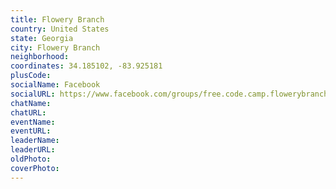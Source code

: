 ```yaml
---
title: Flowery Branch
country: United States
state: Georgia
city: Flowery Branch
neighborhood: 
coordinates: 34.185102, -83.925181
plusCode:
socialName: Facebook
socialURL: https://www.facebook.com/groups/free.code.camp.flowerybranchga
chatName:
chatURL:
eventName:
eventURL:
leaderName:
leaderURL:
oldPhoto: 
coverPhoto:
---
```


